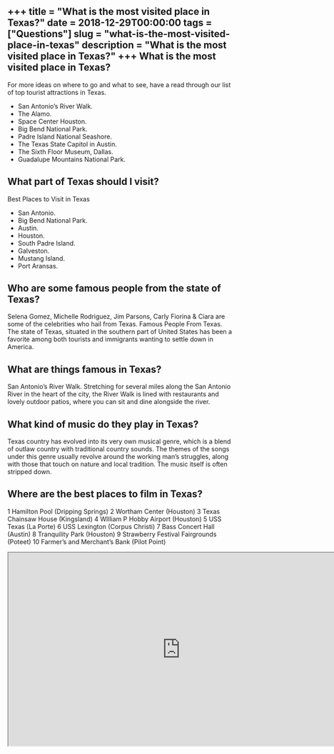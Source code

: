+++
title = "What is the most visited place in Texas?"
date = 2018-12-29T00:00:00
tags = ["Questions"]
slug = "what-is-the-most-visited-place-in-texas"
description = "What is the most visited place in Texas?"
+++
What is the most visited place in Texas?
----------------------------------------

For more ideas on where to go and what to see, have a read through our list of top tourist attractions in Texas.

- San Antonio’s River Walk.
- The Alamo.
- Space Center Houston.
- Big Bend National Park.
- Padre Island National Seashore.
- The Texas State Capitol in Austin.
- The Sixth Floor Museum, Dallas.
- Guadalupe Mountains National Park.

What part of Texas should I visit?
----------------------------------

Best Places to Visit in Texas

- San Antonio.
- Big Bend National Park.
- Austin.
- Houston.
- South Padre Island.
- Galveston.
- Mustang Island.
- Port Aransas.

Who are some famous people from the state of Texas?
---------------------------------------------------

Selena Gomez, Michelle Rodriguez, Jim Parsons, Carly Fiorina &amp; Ciara are some of the celebrities who hail from Texas. Famous People From Texas. The state of Texas, situated in the southern part of United States has been a favorite among both tourists and immigrants wanting to settle down in America.

What are things famous in Texas?
--------------------------------

San Antonio’s River Walk. Stretching for several miles along the San Antonio River in the heart of the city, the River Walk is lined with restaurants and lovely outdoor patios, where you can sit and dine alongside the river.

What kind of music do they play in Texas?
-----------------------------------------

Texas country has evolved into its very own musical genre, which is a blend of outlaw country with traditional country sounds. The themes of the songs under this genre usually revolve around the working man’s struggles, along with those that touch on nature and local tradition. The music itself is often stripped down.

Where are the best places to film in Texas?
-------------------------------------------

1 Hamilton Pool (Dripping Springs) 2 Wortham Center (Houston) 3 Texas Chainsaw House (Kingsland) 4 WIlliam P Hobby Airport (Houston) 5 USS Texas (La Porte) 6 USS Lexington (Corpus Christi) 7 Bass Concert Hall (Austin) 8 Tranquility Park (Houston) 9 Strawberry Festival Fairgrounds (Poteet) 10 Farmer’s and Merchant’s Bank (Pilot Point)

<iframe allow="accelerometer; autoplay; clipboard-write; encrypted-media; gyroscope; picture-in-picture" allowfullscreen="" class="__youtube_prefs__  epyt-is-override  no-lazyload" data-no-lazy="1" data-origheight="433" data-origwidth="770" data-skipgform_ajax_framebjll="" height="433" id="_ytid_18625" loading="lazy" src="https://www.youtube.com/embed/GFzIOdPc0JY?enablejsapi=1&autoplay=0&cc_load_policy=0&cc_lang_pref=&iv_load_policy=1&loop=0&modestbranding=0&rel=1&fs=1&playsinline=0&autohide=2&theme=dark&color=red&controls=1&" title="YouTube player" width="770"></iframe>